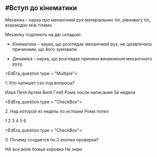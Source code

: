 <script src="../../custom/js/quiz.js"></script>
#<p1>Вступ до кінематики</p1>
---------
<p1>Механіка</p1> – наука про механiчний рух матерiальних тiл, рiвновагу тiл, взаємодiю мiж тiлами.

Механіку поділяють на дві складові:
* <p1>Кiнематика</p1> – наука, що розглядає механiчний рух, не цiкавлячись причинами,
що його зумовили.

* <p1>Динамiка</p1> – наука, що розглядає причини виникнення механiчного руху.


<EdEra_question type = "Multiple">
<p>1. Кто напишет css под вопросы?</p>
<choice correct="false">Илья</choice>
<choice correct="false">Петя</choice>
<choice correct="true">Артем</choice>
<choice correct="false">Витя</choice>
<choice correct="false">Глеб</choice>
<choice correct="false">Рома после написания 5й недели</choice>
<p><message></message></p>
</EdEra_question>

<p> </p>

<EdEra_question type = "CheckBox">
<p>2. Над которой из недель по истории Рома потел</p>
<choice correct="true">1</choice>
<choice correct="true">2</choice>
<choice correct="true">3</choice>
<choice correct="true">4</choice>
<choice correct="false">5</choice>
<choice correct="false">6</choice>
<p><message></message></p>
</EdEra_question>


<p> </p>

<EdEra_question type = "CheckBox">
<p>3. Почему создается по 2 кнопки проверки?</p>
<choice correct="true">НА все воля божья коровка</choice>
<choice correct="true">Не знаю</choice>
<p><message></message></p>
</EdEra_question>






    